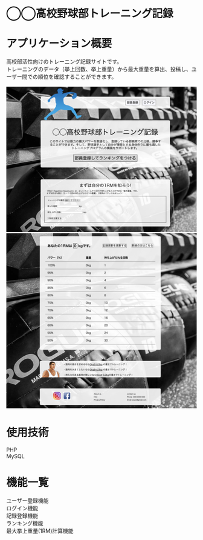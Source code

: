 # ◯◯高校野球部トレーニング記録
# アプリケーション概要<br>
高校部活性向けのトレーニング記録サイトです。 <br>
トレーニングのデータ（挙上回数、挙上重量）から最大重量を算出、投稿し、ユーザー間での順位を確認することができます。<br>
<br>
<img src="myphoto1.png">
<br>
<img src="myphoto2.png">
# 使用技術<br>
PHP<br>
MySQL<br>

# 機能一覧<br>
ユーザー登録機能<br>
ログイン機能<br>
記録登録機能<br>
ランキング機能<br>
最大挙上重量(1RM)計算機能<br>
